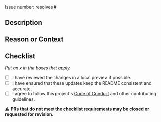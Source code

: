 <!-- If applies -->
Issue number: resolves #

<!-- Please do not submit updates to dependencies unless it fixes an issue. -->
<!-- Please try to limit your pull request to one type (bugfix, feature, etc). Submit multiple pull requests if needed. -->

## Description
<!-- Briefly describe what changes you’re making to the README. For example, are you fixing typos, updating outdated information, or improving the layout? -->

## Reason or Context
<!-- Explain why you are making these changes and how they benefit the project or your profile. -->

## Checklist
_Put an `x` in the boxes that apply._

- [ ] I have reviewed the changes in a local preview if possible.
- [ ] I have ensured that these updates keep the README consistent and accurate.
- [ ] I agree to follow this project's [Code of Conduct](https://github.com/juan-miii/juan-miii/blob/main/.github/CODE_OF_CONDUCT.md) and other contributing guidelines.

⚠️ **PRs that do not meet the checklist requirements may be closed or requested for revision.**
